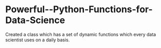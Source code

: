 # Powerful--Python-Functions-for-Data-Science
Created a class which has a set of dynamic functions which every data scientist uses on a daily basis.
